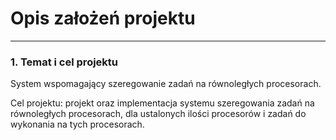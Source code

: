 # Opis założeń projektu
---
### 1. Temat i cel projektu
System wspomagający szeregowanie zadań na równoległych procesorach.

Cel projektu: projekt oraz implementacja systemu szeregowania zadań na równoległych procesorach, dla ustalonych ilości procesorów i zadań do wykonania na tych procesorach.


